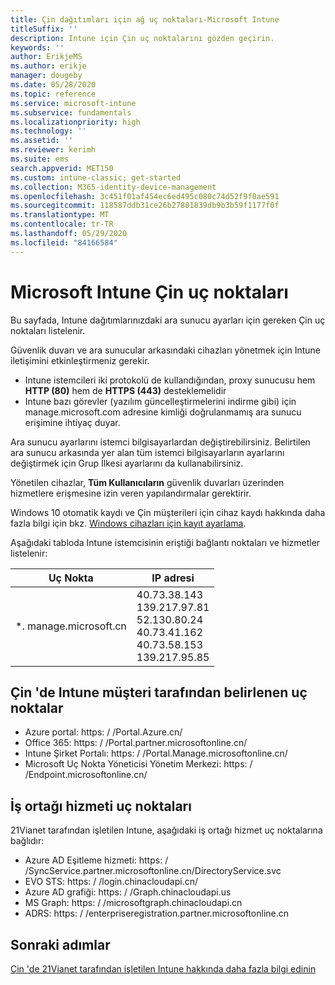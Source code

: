 ```yaml
---
title: Çin dağıtımları için ağ uç noktaları-Microsoft Intune
titleSuffix: ''
description: Intune için Çin uç noktalarını gözden geçirin.
keywords: ''
author: ErikjeMS
ms.author: erikje
manager: dougeby
ms.date: 05/28/2020
ms.topic: reference
ms.service: microsoft-intune
ms.subservice: fundamentals
ms.localizationpriority: high
ms.technology: ''
ms.assetid: ''
ms.reviewer: kerimh
ms.suite: ems
search.appverid: MET150
ms.custom: intune-classic; get-started
ms.collection: M365-identity-device-management
ms.openlocfilehash: 3c451f01af454ec6ed495c080c74d52f9f0ae591
ms.sourcegitcommit: 118587ddb31ce26b27801839db9b3b59f1177f0f
ms.translationtype: MT
ms.contentlocale: tr-TR
ms.lasthandoff: 05/29/2020
ms.locfileid: "84166584"
---
```

# <a name="china-endpoints-for-microsoft-intune"></a>Microsoft Intune Çin uç noktaları

Bu sayfada, Intune dağıtımlarınızdaki ara sunucu ayarları için gereken Çin uç noktaları listelenir.

Güvenlik duvarı ve ara sunucular arkasındaki cihazları yönetmek için Intune iletişimini etkinleştirmeniz gerekir.

- Intune istemcileri iki protokolü de kullandığından, proxy sunucusu hem **HTTP (80)** hem de **HTTPS (443)** desteklemelidir
- Intune bazı görevler (yazılım güncelleştirmelerini indirme gibi) için manage.microsoft.com adresine kimliği doğrulanmamış ara sunucu erişimine ihtiyaç duyar.

Ara sunucu ayarlarını istemci bilgisayarlardan değiştirebilirsiniz. Belirtilen ara sunucu arkasında yer alan tüm istemci bilgisayarların ayarlarını değiştirmek için Grup İlkesi ayarlarını da kullanabilirsiniz.

Yönetilen cihazlar, **Tüm Kullanıcıların** güvenlik duvarları üzerinden hizmetlere erişmesine izin veren yapılandırmalar gerektirir.

Windows 10 otomatik kaydı ve Çin müşterileri için cihaz kaydı hakkında daha fazla bilgi için bkz. [Windows cihazları için kayıt ayarlama](../enrollment/windows-enroll.md#windows-10-auto-enrollment-and-device-registration).

Aşağıdaki tabloda Intune istemcisinin eriştiği bağlantı noktaları ve hizmetler listelenir:

|**Uç Nokta**|**IP adresi**|
|---------------------|-----------|
|*. manage.microsoft.cn | 40.73.38.143<br>139.217.97.81<br>52.130.80.24<br>40.73.41.162<br>40.73.58.153<br>139.217.95.85 |


## <a name="intune-customer-designated-endpoints-in-china"></a>Çin 'de Intune müşteri tarafından belirlenen uç noktalar
- Azure portal: https: \/ /Portal.Azure.cn/
- Office 365: https: \/ /Portal.partner.microsoftonline.cn/
- Intune Şirket Portalı: https: \/ /Portal.Manage.microsoftonline.cn/
- Microsoft Uç Nokta Yöneticisi Yönetim Merkezi: https: \/ /Endpoint.microsoftonline.cn/


## <a name="partner-service-endpoints"></a>İş ortağı hizmeti uç noktaları

21Vianet tarafından işletilen Intune, aşağıdaki iş ortağı hizmet uç noktalarına bağlıdır:
- Azure AD Eşitleme hizmeti: https: \/ /SyncService.partner.microsoftonline.cn/DirectoryService.svc
- EVO STS: https: \/ /login.chinacloudapi.cn/
- Azure AD grafiği: https: \/ /Graph.chinacloudapi.us
- MS Graph: https: \/ /microsoftgraph.chinacloudapi.cn
- ADRS: https: \/ /enterpriseregistration.partner.microsoftonline.cn

## <a name="next-steps"></a>Sonraki adımlar
[Çin 'de 21Vianet tarafından işletilen Intune hakkında daha fazla bilgi edinin](china.md)

